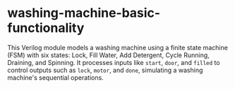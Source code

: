 # washing-machine-basic-functionality
This Verilog module models a washing machine using a finite state machine (FSM) with six states: Lock, Fill Water, Add Detergent, Cycle Running, Draining, and Spinning. It processes inputs like `start`, `door`, and `filled` to control outputs such as `lock`, `motor`, and `done`, simulating a washing machine's sequential operations.

